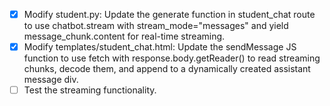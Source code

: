 - [x] Modify student.py: Update the generate function in student_chat route to use chatbot.stream with stream_mode="messages" and yield message_chunk.content for real-time streaming.
- [x] Modify templates/student_chat.html: Update the sendMessage JS function to use fetch with response.body.getReader() to read streaming chunks, decode them, and append to a dynamically created assistant message div.
- [ ] Test the streaming functionality.
